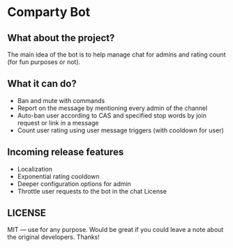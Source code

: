 # Comparty Bot

## What about the project?
The main idea of the bot is to help manage chat for admins and rating count (for fun purposes or not).

## What it can do?
- Ban and mute with commands
- Report on the message by mentioning every admin of the channel
- Auto-ban user according to CAS and specified stop words by join request or link in a message
- Count user rating using user message triggers (with cooldown for user)

## Incoming release features
- Localization
- Exponential rating cooldown
- Deeper configuration options for admin
- Throttle user requests to the bot in the chat
  License

## LICENSE
MIT — use for any purpose. Would be great if you could leave a note about the original developers. Thanks!
